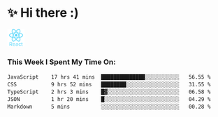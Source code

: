 <h1 align="left">✨ Hi there :)</h1>

  <a href="https://reactjs.org/" target="_blank" rel="noreferrer">   
    <img src="https://raw.githubusercontent.com/devicons/devicon/master/icons/react/react-original-wordmark.svg" alt="react" width="40"     
    height="40"/></a>
 
<h3 align="left">This Week I Spent My Time On:</h3>
<!--START_SECTION:waka-->

```txt
JavaScript    17 hrs 41 mins  ██████████████░░░░░░░░░░░   56.55 %
CSS           9 hrs 52 mins   ████████░░░░░░░░░░░░░░░░░   31.55 %
TypeScript    2 hrs 3 mins    █▓░░░░░░░░░░░░░░░░░░░░░░░   06.58 %
JSON          1 hr 20 mins    █░░░░░░░░░░░░░░░░░░░░░░░░   04.29 %
Markdown      5 mins          ░░░░░░░░░░░░░░░░░░░░░░░░░   00.28 %
```

<!--END_SECTION:waka-->


